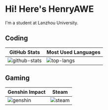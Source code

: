 # Hi! Here's HenryAWE
I'm a student at Lanzhou University.

## Coding
|GitHub Stats|Most Used Languages|
|-|-|
| ![github-stats](https://github-readme-stats.vercel.app/api?username=HenryAWE&count_private=true) | ![top-langs](https://github-readme-stats.vercel.app/api/top-langs/?username=HenryAWE)|
## Gaming
|Genshin Impact | Steam |
|-|-|
| ![genshin](https://ys.himiku.com/81/283719728.png) | ![steam](https://steam-stat.vercel.app/api?profileName=HenryAWE) |
